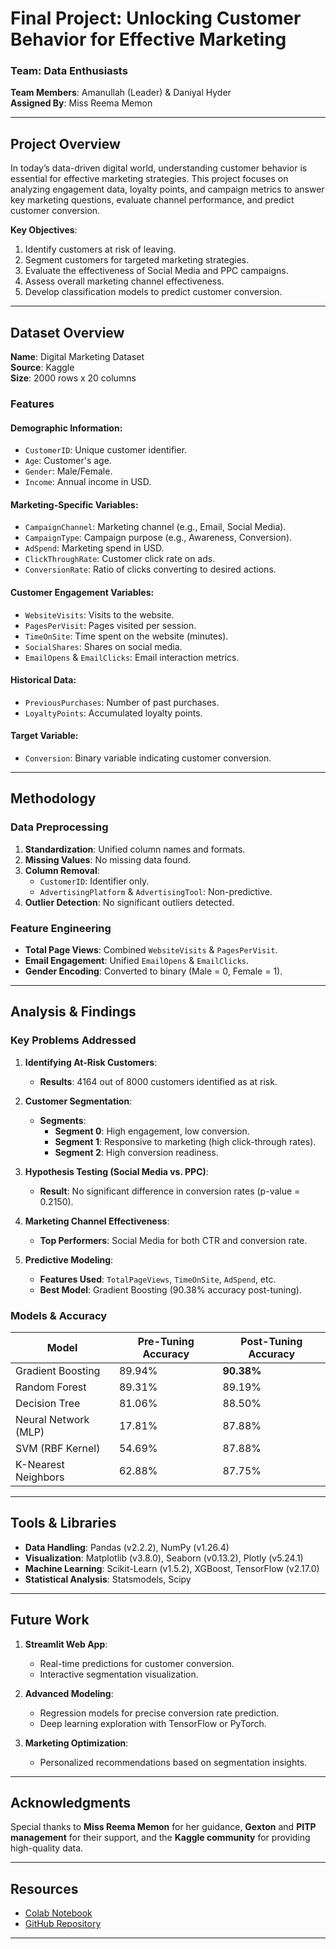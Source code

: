 
# Final Project: Unlocking Customer Behavior for Effective Marketing

### Team: Data Enthusiasts  
**Team Members**: Amanullah (Leader) & Daniyal Hyder  
**Assigned By**: Miss Reema Memon  

---

## Project Overview

In today’s data-driven digital world, understanding customer behavior is essential for effective marketing strategies. This project focuses on analyzing engagement data, loyalty points, and campaign metrics to answer key marketing questions, evaluate channel performance, and predict customer conversion.

**Key Objectives**:
1. Identify customers at risk of leaving.
2. Segment customers for targeted marketing strategies.
3. Evaluate the effectiveness of Social Media and PPC campaigns.
4. Assess overall marketing channel effectiveness.
5. Develop classification models to predict customer conversion.

---

## Dataset Overview

**Name**: Digital Marketing Dataset  
**Source**: Kaggle  
**Size**: 2000 rows x 20 columns  

### Features

#### **Demographic Information**:
- `CustomerID`: Unique customer identifier.
- `Age`: Customer's age.
- `Gender`: Male/Female.
- `Income`: Annual income in USD.

#### **Marketing-Specific Variables**:
- `CampaignChannel`: Marketing channel (e.g., Email, Social Media).
- `CampaignType`: Campaign purpose (e.g., Awareness, Conversion).
- `AdSpend`: Marketing spend in USD.
- `ClickThroughRate`: Customer click rate on ads.
- `ConversionRate`: Ratio of clicks converting to desired actions.

#### **Customer Engagement Variables**:
- `WebsiteVisits`: Visits to the website.
- `PagesPerVisit`: Pages visited per session.
- `TimeOnSite`: Time spent on the website (minutes).
- `SocialShares`: Shares on social media.
- `EmailOpens` & `EmailClicks`: Email interaction metrics.

#### **Historical Data**:
- `PreviousPurchases`: Number of past purchases.
- `LoyaltyPoints`: Accumulated loyalty points.

#### **Target Variable**:
- `Conversion`: Binary variable indicating customer conversion.

---

## Methodology

### Data Preprocessing
1. **Standardization**: Unified column names and formats.
2. **Missing Values**: No missing data found.
3. **Column Removal**:
   - `CustomerID`: Identifier only.
   - `AdvertisingPlatform` & `AdvertisingTool`: Non-predictive.
4. **Outlier Detection**: No significant outliers detected.

### Feature Engineering
- **Total Page Views**: Combined `WebsiteVisits` & `PagesPerVisit`.
- **Email Engagement**: Unified `EmailOpens` & `EmailClicks`.
- **Gender Encoding**: Converted to binary (Male = 0, Female = 1).

---

## Analysis & Findings

### Key Problems Addressed

1. **Identifying At-Risk Customers**:
   - **Results**: 4164 out of 8000 customers identified as at risk.

2. **Customer Segmentation**:
   - **Segments**: 
     - **Segment 0**: High engagement, low conversion.
     - **Segment 1**: Responsive to marketing (high click-through rates).
     - **Segment 2**: High conversion readiness.

3. **Hypothesis Testing (Social Media vs. PPC)**:
   - **Result**: No significant difference in conversion rates (p-value = 0.2150).

4. **Marketing Channel Effectiveness**:
   - **Top Performers**: Social Media for both CTR and conversion rate.

5. **Predictive Modeling**:
   - **Features Used**: `TotalPageViews`, `TimeOnSite`, `AdSpend`, etc.
   - **Best Model**: Gradient Boosting (90.38% accuracy post-tuning).

### Models & Accuracy
| Model                 | Pre-Tuning Accuracy | Post-Tuning Accuracy |
|-----------------------|---------------------|----------------------|
| Gradient Boosting     | 89.94%             | **90.38%**          |
| Random Forest         | 89.31%             | 89.19%              |
| Decision Tree         | 81.06%             | 88.50%              |
| Neural Network (MLP)  | 17.81%             | 87.88%              |
| SVM (RBF Kernel)      | 54.69%             | 87.88%              |
| K-Nearest Neighbors   | 62.88%             | 87.75%              |

---

## Tools & Libraries

- **Data Handling**: Pandas (v2.2.2), NumPy (v1.26.4)
- **Visualization**: Matplotlib (v3.8.0), Seaborn (v0.13.2), Plotly (v5.24.1)
- **Machine Learning**: Scikit-Learn (v1.5.2), XGBoost, TensorFlow (v2.17.0)
- **Statistical Analysis**: Statsmodels, Scipy

---

## Future Work

1. **Streamlit Web App**:
   - Real-time predictions for customer conversion.
   - Interactive segmentation visualization.

2. **Advanced Modeling**:
   - Regression models for precise conversion rate prediction.
   - Deep learning exploration with TensorFlow or PyTorch.

3. **Marketing Optimization**:
   - Personalized recommendations based on segmentation insights.

---

## Acknowledgments

Special thanks to **Miss Reema Memon** for her guidance, **Gexton** and **PITP management** for their support, and the **Kaggle community** for providing high-quality data.

---

## Resources
- [Colab Notebook](https://colab.research.google.com/drive/1dPsFX37MUN0C7n1o5-TJrUYdYYSbpYTg?usp=sharing)  
- [GitHub Repository](https://github.com/Amanullahmemon75/final_project_of_PITP)  

---

